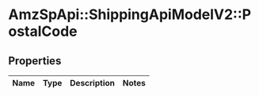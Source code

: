 # AmzSpApi::ShippingApiModelV2::PostalCode

## Properties
Name | Type | Description | Notes
------------ | ------------- | ------------- | -------------

